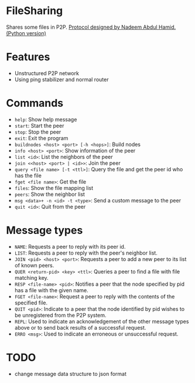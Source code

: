 # FileSharing
Shares some files in P2P. [Protocol designed by Nadeem Abdul Hamid. (Python version)](https://cs.berry.edu/~nhamid/p2p/filer-python.html)

# Features
- Unstructured P2P network
- Using ping stabilizer and normal router

# Commands
- `help`: Show help message
- `start`: Start the peer
- `stop`: Stop the peer
- `exit`: Exit the program
- `buildnodes <host> <port> [-h <hops>]`: Build nodes
- `info <host> <port>`: Show information of the peer
- `list <id>`: List the neighbors of the peer
- `join <<host> <port> | <id>>`: Join the peer
- `query <file name> [-t <ttl>]`: Query the file and get the peer id who has the file
- `fget <file name>`: Get the file
- `files`: Show the file mapping list
- `peers`: Show the neighbor list
- `msg <data>+ -n <id> -t <type>`: Send a custom message to the peer
- `quit <id>`: Quit from the peer

# Message types
- `NAME`: Requests a peer to reply with its peer id.
- `LIST`: Requests a peer to reply with the peer's neighbor list.
- `JOIN <pid> <host> <port>`: Requests a peer to add a new peer to its list of known peers.
- `QUER <return-pid> <key> <ttl>`: Queries a peer to find a file with file matching key.
- `RESP <file-name> <pid>`: Notifies a peer that the node specified by pid has a file with the given name.
- `FGET <file-name>`: Request a peer to reply with the contents of the specified file.
- `QUIT <pid>`: Indicate to a peer that the node identified by pid wishes to be unregistered from the P2P system.
- `REPL`: Used to indicate an acknowledgement of the other message types above or to send back results of a successful request.
- `ERRO <msg>`: Used to indicate an erroneous or unsuccessful request.



# TODO
- change message data structure to json format